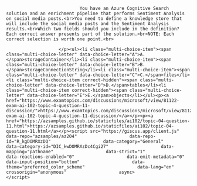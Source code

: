 <p class="card-text">
							
								You have an Azure Cognitive Search solution and an enrichment pipeline that performs Sentiment Analysis on social media posts.<br>You need to define a knowledge store that will include the social media posts and the Sentiment Analysis results.<br>Which two fields should you include in the definition? Each correct answer presents part of the solution.<br>NOTE: Each correct selection is worth one point.<br>
							
						</p><ul><li class="multi-choice-item"><span class="multi-choice-letter" data-choice-letter="A">A.</span>storageContainer</li><li class="multi-choice-item"><span class="multi-choice-letter" data-choice-letter="B">B.</span>storageConnectionString</li><li class="multi-choice-item"><span class="multi-choice-letter" data-choice-letter="C">C.</span>files</li><li class="multi-choice-item correct-hidden"><span class="multi-choice-letter" data-choice-letter="D">D.</span>tables</li><li class="multi-choice-item correct-hidden"><span class="multi-choice-letter" data-choice-letter="E">E.</span>objects</li></ul><p><a href="https://www.examtopics.com/discussions/microsoft/view/81122-exam-ai-102-topic-4-question-11-discussion/">https://www.examtopics.com/discussions/microsoft/view/81122-exam-ai-102-topic-4-question-11-discussion/</a></p><p><a href="https://azsamples.github.io/staticfiles/ai102/topic-04-question-11.html">https://azsamples.github.io/staticfiles/ai102/topic-04-question-11.html</a></p><script src="https://giscus.app/client.js"                    data-repo="azsamples/az204"                    data-repo-id="R_kgDOMRXzDQ"                    data-category="General"                    data-category-id="DIC_kwDOMRXzDc4Cgi27"                    data-mapping="pathname"                    data-strict="1"                    data-reactions-enabled="0"                    data-emit-metadata="0"                    data-input-position="bottom"                    data-theme="preferred_color_scheme"                    data-lang="en"                    crossorigin="anonymous"                    async>                    </script>